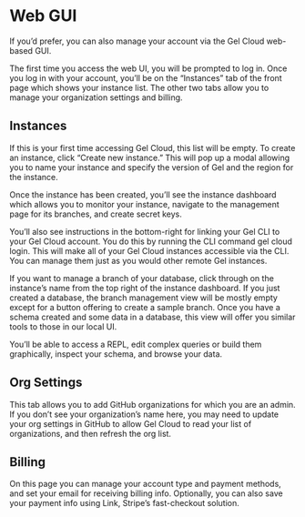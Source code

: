 # Web GUI

If you’d prefer, you can also manage your account via the Gel Cloud web-based GUI.

The first time you access the web UI, you will be prompted to log in. Once you log in with your account, you’ll be on the “Instances” tab of the front page which shows your instance list. The other two tabs allow you to manage your organization settings and billing.

## Instances

If this is your first time accessing Gel Cloud, this list will be empty. To create an instance, click “Create new instance.” This will pop up a modal allowing you to name your instance and specify the version of Gel and the region for the instance.

Once the instance has been created, you’ll see the instance dashboard which allows you to monitor your instance, navigate to the management page for its branches, and create secret keys.

You’ll also see instructions in the bottom-right for linking your Gel CLI to your Gel Cloud account. You do this by running the CLI command gel cloud login. This will make all of your Gel Cloud instances accessible via the CLI. You can manage them just as you would other remote Gel instances.

If you want to manage a branch of your database, click through on the instance’s name from the top right of the instance dashboard. If you just created a database, the branch management view will be mostly empty except for a button offering to create a sample branch. Once you have a schema created and some data in a database, this view will offer you similar tools to those in our local UI.

You’ll be able to access a REPL, edit complex queries or build them graphically, inspect your schema, and browse your data.

## Org Settings

This tab allows you to add GitHub organizations for which you are an admin. If you don’t see your organization’s name here, you may need to update your org settings in GitHub to allow Gel Cloud to read your list of organizations, and then refresh the org list.

## Billing

On this page you can manage your account type and payment methods, and set your email for receiving billing info. Optionally, you can also save your payment info using Link, Stripe’s fast-checkout solution.

